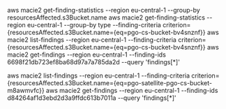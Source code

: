 aws macie2 get-finding-statistics --region eu-central-1 --group-by resourcesAffected.s3Bucket.name
aws macie2 get-finding-statistics --region eu-central-1 --group-by type --finding-criteria criterion={resourcesAffected.s3Bucket.name={eq=pgo-cs-bucket-bv4snznf}}
aws macie2 list-findings --region eu-central-1 --finding-criteria criterion={resourcesAffected.s3Bucket.name={eq=pgo-cs-bucket-bv4snznf}}
aws macie2 get-findings --region eu-central-1 --finding-ids 6698f21db723ef8ba68d97a7a785da2d --query 'findings[*]'

aws macie2 list-findings --region eu-central-1 --finding-criteria criterion={resourcesAffected.s3Bucket.name={eq=pgo-satellite-pgo-cs-bucket-m8awmvfc}}
aws macie2 get-findings --region eu-central-1 --finding-ids d84264af1d3ebd2d3a9ffdc613b7011a --query 'findings[*]'
